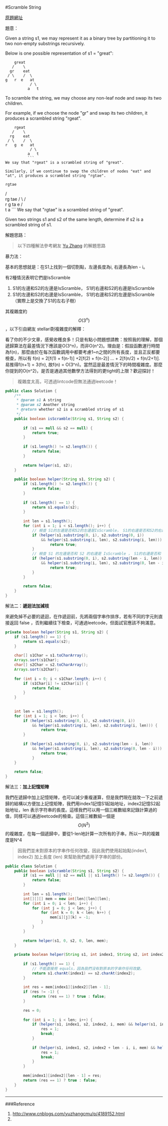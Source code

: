 #Scramble String

[原題網址](http://www.lintcode.com/en/problem/scramble-string/)

題意：

Given a string s1, we may represent it as a binary tree by partitioning it to two non-empty substrings recursively.

Below is one possible representation of s1 = "great":

```
    great
   /    \
  gr    eat
 / \    /  \
g   r  e   at
           / \
          a   t
```
To scramble the string, we may choose any non-leaf node and swap its two children.

For example, if we choose the node "gr" and swap its two children, it produces a scrambled string "rgeat".

```
    rgeat
   /    \
  rg    eat
 / \    /  \
r   g  e   at
           / \
          a   t
          ```
We say that "rgeat" is a scrambled string of "great".

Similarly, if we continue to swap the children of nodes "eat" and "at", it produces a scrambled string "rgtae".

```
    rgtae
   /    \
  rg    tae
 / \    /  \
r   g  ta  e
       / \
      t   a
      ```
We say that "rgtae" is a scrambled string of "great".

Given two strings s1 and s2 of the same length, determine if s2 is a scrambled string of s1.

解題思路：

>以下四種解法參考網友 [Yu Zhang](http://www.cnblogs.com/yuzhangcmu/p/4189152.html) 的解題思路

暴力法：

基本的思想就是：在S1上找到一個切割點，左邊長度為i, 右邊長為len - i。 

有2種情況表明它們是IsScramble

1. S1的左邊和S2的左邊是IsScramble， S1的右邊和S2的右邊是IsScramble
2. S1的左邊和S2的右邊是IsScramble， S1的右邊和S2的左邊是IsScramble （實際上是交換了S1的左右子樹）


其複雜度約 $$O(3^{n})$$，以下引自網友 stellari對複雜度的解釋：

看了你的不少文章，感覺收穫良多！只是有點小問題想請教：按照我的理解，那個遞歸算法在最差情況下應該是O(3^n)，而非O(n^2)。理由是：假設函數運行時間為f(n)，那麼由於在每次函數調用中都要考慮1~n之間的所有長度，並且正反都要檢查，所以有
f(n) = 2[f(1) + f(n-1)] +2[f(2) + f(n-2)] … + 2[f(n/2) + f(n/2+1)]. 易推得f(n+1) = 3(fn), 故f(n) = O(3^n)。當然這是最差情況下的時間複雜度。那麼你提到的O(n^2)，是否是通過其他數學方法得到的更tight的上限？歡迎探討！

>複雜度太高，可透過lintcode但無法通過leetcode！

```java
public class Solution {
    /**
     * @param s1 A string
     * @param s2 Another string
     * @return whether s2 is a scrambled string of s1
     */
    public boolean isScramble(String s1, String s2) {
        
        if (s1 == null && s2 == null) {
            return true;
        }
        
        if (s1.length() != s2.length()) {
            return false;
        }
        
        return helper(s1, s2);
    }
    
    public boolean helper(String s1, String s2) {
        if (s1.length() != s2.length()) {
            return false;
        }
        
        if (s1.length() == 1) {
            return s1.equals(s2);
        }
        
        int len = s1.length();
        for (int i = 1; i < s1.length(); i++) {
            // 檢查 S1的左邊是否和S2的左邊是IsScramble， S1的右邊是否和S2的右邊是IsScramble
            if (helper(s1.substring(0, i), s2.substring(0, i)) 
                && helper(s1.substring(i, len), s2.substring(i, len))) {
                    return true;
            }
            // 檢查 S1 的左邊是否和 S2 的右邊是 IsScramble ， S1的右邊是否和 S2 的左邊是 IsScramble
            if (helper(s1.substring(0, i), s2.substring(len - i, len)) 
                && helper(s1.substring(i, len), s2.substring(0, len - i))) {
                    return true;
            }
        }
        
        return false;
    }
}

```

解法二：**遞迴法加減枝**

 來避免掉不必要的遞迴，在作遞迴前，先將兩個字串作排序，若有不同的字元則直接返回 false ，否則繼續往下檢查，可通過leetcode，但面試官應該不夠滿意。

```java
private boolean helper(String s1, String s2) {
    if (s1.length() == 1) {
        return s1.equals(s2);
    }
    
    char[] s1Char = s1.toCharArray();
    Arrays.sort(s1Char);
    char[] s2Char = s2.toCharArray();
    Arrays.sort(s2Char);
    
    for (int i = 0; i < s1Char.length; i++) {
        if (s1Char[i] != s2Char[i]) {
            return false;
        }
    }
    
    
    int len = s1.length();
    for (int i = 1; i < len; i++) {
        if (helper(s1.substring(0, i), s2.substring(0, i))
            && helper(s1.substring(i, len), s2.substring(i, len))) {
                return true;
        }
        
        if (helper(s1.substring(0, i), s2.substring(len - i, len))
            && helper(s1.substring(i, len), s2.substring(0, len - i))) {
                return true;
            }
    }
    
    return false;
}
```

解法三：**加上記憶矩陣**

我們在遞歸中加上記憶矩陣，也可以減少重複運算，但是我們現在就改一下之前遞歸的結構以方便加上記憶矩陣，我們用index1記憶S1起始地址，index2記憶S2起始地址，len 表示字符串的長度。這樣我們可以用一個三維數組來記錄計算過的值，同樣可以通過leetcode的檢查。這個三維數組一個是$$O(N^{3})$$的複雜度，在每一個遞歸中，要從1-len地計算一次所有的子串，所以一共的複雜度是N^4

> 因我們並未對原本的字串作任何改變，因此我們使用起始點(index1, index2) 加上長度 (len) 來幫助我們處用子字串的部份。


```java
public class Solution {
    public boolean isScramble(String s1, String s2) {
        if (s1 == null || s2 == null || s1.length() != s2.length()) {
            return false;
        }
        
        int len = s1.length();
        int[][][] mem = new int[len][len][len];
        for (int i = 0; i < len; i++) {
            for (int j = 0; j < len; j++) {
                for (int k = 0; k < len; k++) {
                    mem[i][j][k] = -1;
                }
            }
        }
        
        return helper(s1, 0, s2, 0, len, mem);
    }
    
    private boolean helper(String s1, int index1, String s2, int index2, int len, int[][][] mem) {
    
        if (s1.length() == 1) {
            // 不能直接用 equals，因為我們沒有對原本的字串作任何改變。
            return s1.charAt(index1) == s2.charAt(index2);
        }
        
        int res = mem[index1][index2][len - 1];
        if (res != -1) {
            return (res == 1) ? true : false;
        }
        
        res = 0;
        
        for (int i = 1; i < len; i++) {
            if (helper(s1, index1, s2, index2, i, mem) && helper(s1, index1 + i, s2, index2 + i, len - i, mem)) {
                res = 1;
                break;
            }
            
            if (helper(s1, index1, s2, index2 + len - i, i, mem) && helper(s1, index1 + i, s2, index2, len - i, mem)) {
                res = 1;
                break;
            }
        }
        
        mem[index1][index2][len - 1] = res;
        return (res == 1) ? true : false;
    }
}
```
---
###Reference

1. http://www.cnblogs.com/yuzhangcmu/p/4189152.html
2. 
